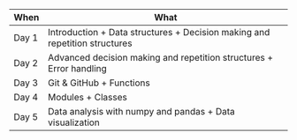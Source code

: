| When    | What                              |
| --------| --------------------------------- |
| Day 1   | Introduction + Data structures + Decision making and repetition structures |
| Day 2   | Advanced decision making and repetition structures + Error handling |
| Day 3   | Git & GitHub + Functions |
| Day 4   | Modules + Classes |
| Day 5   | Data analysis with numpy and pandas + Data visualization |
